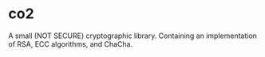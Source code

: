 # co2
A small (NOT SECURE) cryptographic library. Containing an implementation of RSA, ECC algorithms, and ChaCha.
